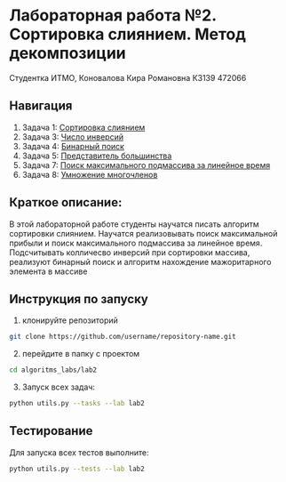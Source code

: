 Лабораторная работа №2. Сортировка слиянием. Метод декомпозиции
========
Студентка ИТМО, Коновалова Кира Романовна К3139 472066

## Навигация

1. Задача 1: [Сортировка слиянием](https://github.com/kira-ko/algoritms_labs/tree/main/lab2/task1)
2. Задача 3: [Число инверсий](https://github.com/kira-ko/algoritms_labs/tree/main/lab2/task3)
3. Задача 4: [Бинарный поиск](https://github.com/kira-ko/algoritms_labs/tree/main/lab2/task4)
4. Задача 5: [Представитель большинства](https://github.com/kira-ko/algoritms_labs/tree/main/lab2/task5)
5. Задача 7: [Поиск максимального подмассива за линейное время](https://github.com/kira-ko/algoritms_labs/tree/main/lab2/task7)
6. Задача 8: [Умножение многочленов](https://github.com/kira-ko/algoritms_labs/tree/main/lab2/task8)

Краткое описание:
------
В этой лабораторной работе студенты научатся писать алгоритм cортировки слиянием. Научатся реализовывать поиск максимальной прибыли и поиск максимального подмассива за линейное время. Подсчитывать колличесво инверсий при сортировки массива, реализуют бинарный поиск и алгоритм нахождение мажоритарного элемента в массиве


Инструкция по запуску
----
1. клонируйте репозиторий
 ```bash
git clone https://github.com/username/repository-name.git
```
2. перейдите в папку с проектом
 ```bash
cd algoritms_labs/lab2
```
3. Запуск всех задач:
 ```bash
python utils.py --tasks --lab lab2
```

Тестирование
-----
Для запуска всех тестов выполните:
 ```bash
python utils.py --tests --lab lab2
```
